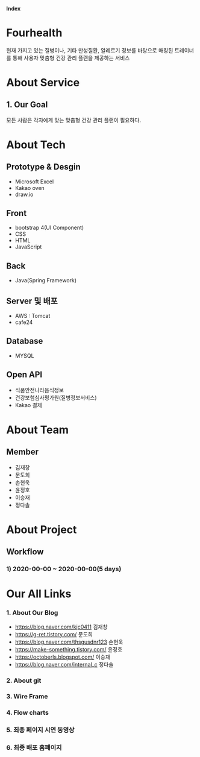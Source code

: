 #### Index

# Fourhealth

현재 가지고 있는 질병이나, 기타 만성질환, 알레르기 정보를 바탕으로 매칭된 트레이너를 통해 사용자 맞춤형 건강 관리 플랜을 제공하는 서비스

# About Service

## 1. Our Goal

모든 사람은 각자에게 맞는 맞춤형 건강 관리 플랜이 필요하다.

# About Tech

## Prototype & Desgin

- Microsoft Excel
- Kakao oven
- draw.io

## Front

- bootstrap 4(UI Component)
- CSS
- HTML
- JavaScript

## Back

- Java(Spring Framework)

## Server 및 배포

- AWS : Tomcat
- cafe24
## Database

- MYSQL

## Open API

- 식품안전나라음식정보
- 건강보험심사평가원(질병정보서비스)
- Kakao 결제


# About Team

## Member

- 김재창
- 문도희
- 손현욱
- 윤정호
- 이승재
- 정다솔

# About Project

## Workflow

### 1) 2020-00-00 ~ 2020-00-00(5 days)

# Our All Links

### 1. About Our Blog

- https://blog.naver.com/kjc0411 김재창
- https://g-ret.tistory.com/ 문도희
- https://blog.naver.com/thsgusdnr123 손현욱
- https://make-something.tistory.com/ 윤정호
- https://octoberls.blogspot.com/ 이승재
- https://blog.naver.com/internal_c 정다솔

### 2. About git

### 3. Wire Frame

### 4. Flow charts

### 5. 최종 페이지 시연 동영상

### 6. 최종 배포 홈페이지
